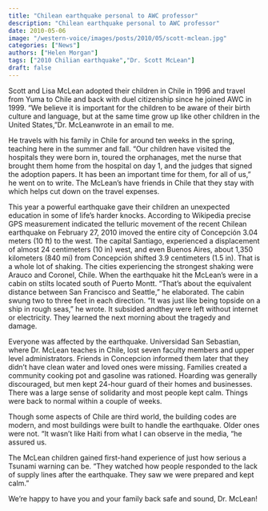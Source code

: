 ```yaml
---
title: "Chilean earthquake personal to AWC professor"
description: "Chilean earthquake personal to AWC professor"
date: 2010-05-06
image: "/western-voice/images/posts/2010/05/scott-mclean.jpg"
categories: ["News"]
authors: ["Helen Morgan"]
tags: ["2010 Chilian earthquake","Dr. Scott McLean"]
draft: false
---
```

Scott and Lisa McLean adopted their children in Chile in 1996 and travel from Yuma to Chile and back with duel citizenship since he joined AWC in 1999. “We believe it is important for the children to be aware of their birth culture and language, but at the same time grow up like other children in the United States,”Dr. McLeanwrote in an email to me.

He travels with his family in Chile for around ten weeks in the spring, teaching here in the summer and fall. “Our children have visited the hospitals they were born in, toured the orphanages, met the nurse that brought them home from the hospital on day 1, and the judges that signed the adoption papers. It has been an important time for them, for all of us,” he went on to write. The McLean’s have friends in Chile that they stay with which helps cut down on the travel expenses.

This year a powerful earthquake gave their children an unexpected education in some of life’s harder knocks. According to Wikipedia precise GPS measurement indicated the telluric movement of the recent Chilean earthquake on February 27, 2010 imoved the entire city of Concepción 3.04 meters (10 ft) to the west. The capital Santiago, experienced a displacement of almost 24 centimeters (10 in) west, and even Buenos Aires, about 1,350 kilometers (840 mi) from Concepción shifted 3.9 centimeters (1.5 in). That is a whole lot of shaking. The cities experiencing the strongest shaking were Arauco and Coronel, Chile. When the earthquake hit the McLean’s were in a cabin on stilts located south of Puerto Montt. “That’s about the equivalent distance between San Francisco and Seattle,” he elaborated.  The cabin swung two to three feet in each direction. “It was just like being topside on a ship in rough seas,” he wrote.  It subsided andthey were left without internet or electricity. They learned the next morning about the tragedy and damage.

Everyone was affected by the earthquake. Universidad San Sebastian, where Dr. McLean teaches in Chile, lost seven faculty members and upper level administrators. Friends in Concepcion informed them later that they didn’t have clean water and loved ones were missing. Families created a community cooking pot and gasoline was rationed. Hoarding was generally discouraged, but men kept 24-hour guard of their homes and businesses. There was a large sense of solidarity and most people kept calm. Things were back to normal within a couple of weeks.

Though some aspects of Chile are third world, the building codes are modern, and most buildings were built to handle the earthquake. Older ones were not. “It wasn’t like Haiti from what I can observe in the media, “he assured us.

The McLean children gained first-hand experience of just how serious a Tsunami warning can be. “They watched how people responded to the lack of supply lines after the earthquake. They saw we were prepared and kept calm.”

We’re happy to have you and your family back safe and sound, Dr. McLean!